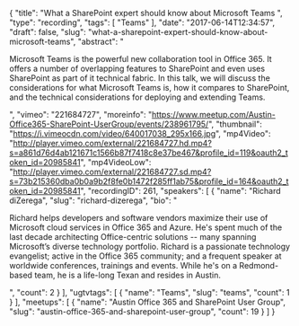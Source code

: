 {
  "title": "What a SharePoint expert should know about Microsoft Teams ",
  "type": "recording",
  "tags": [
    "Teams"
  ],
  "date": "2017-06-14T12:34:57",
  "draft": false,
  "slug": "what-a-sharepoint-expert-should-know-about-microsoft-teams",
  "abstract": "<p>Microsoft Teams is the powerful new collaboration tool in Office 365. It offers a number of overlapping features to SharePoint and even uses SharePoint as part of it technical fabric. In this talk, we will discuss the considerations for what Microsoft Teams is, how it compares to SharePoint, and the technical considerations for deploying and extending Teams.</p>",
  "vimeo": "221684727",
  "moreinfo": "https://www.meetup.com/Austin-Office365-SharePoint-UserGroup/events/238961795/",
  "thumbnail": "https://i.vimeocdn.com/video/640017038_295x166.jpg",
  "mp4Video": "http://player.vimeo.com/external/221684727.hd.mp4?s=a861d76d4ab121671c1566b87f7418c8e37be467&profile_id=119&oauth2_token_id=20985841",
  "mp4VideoLow": "http://player.vimeo.com/external/221684727.sd.mp4?s=73b215360dba0b0a9b2f8fe0b1472f285ff1ab75&profile_id=164&oauth2_token_id=20985841",
  "recordingID": 261,
  "speakers": [
    {
      "name": "Richard diZerega",
      "slug": "richard-dizerega",
      "bio": "<p>Richard helps developers and software vendors maximize their use of Microsoft cloud services in Office 365 and Azure. He's spent much of the last decade architecting Office-centric solutions -- many spanning Microsoft’s diverse technology portfolio. Richard is a passionate technology evangelist; active in the Office 365 community; and a frequent speaker at worldwide conferences, trainings and events. While he's on a Redmond-based team, he is a life-long Texan and resides in Austin.</p>",
      "count": 2
    }
  ],
  "ugtvtags": [
    {
      "name": "Teams",
      "slug": "teams",
      "count": 1
    }
  ],
  "meetups": [
    {
      "name": "Austin Office 365 and SharePoint User Group",
      "slug": "austin-office-365-and-sharepoint-user-group",
      "count": 19
    }
  ]
}